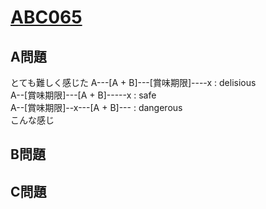# [ABC065](https://beta.atcoder.jp/contests/abc065)  
  
## A問題  
とても難しく感じた
A---[A + B]---[賞味期限]----x : delisious  
A--[賞味期限]---[A + B]-----x : safe  
A--[賞味期限]--x---[A + B]--- : dangerous  
こんな感じ  
  
## B問題  

## C問題  
